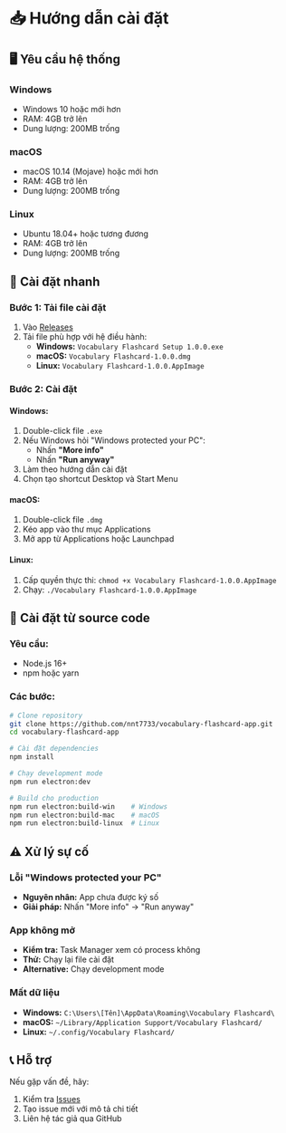 # 📥 Hướng dẫn cài đặt

## 🖥️ Yêu cầu hệ thống

### **Windows**
- Windows 10 hoặc mới hơn
- RAM: 4GB trở lên
- Dung lượng: 200MB trống

### **macOS**
- macOS 10.14 (Mojave) hoặc mới hơn
- RAM: 4GB trở lên
- Dung lượng: 200MB trống

### **Linux**
- Ubuntu 18.04+ hoặc tương đương
- RAM: 4GB trở lên
- Dung lượng: 200MB trống

## 🚀 Cài đặt nhanh

### **Bước 1: Tải file cài đặt**
1. Vào [Releases](https://github.com/nnt7733/vocabulary-flashcard-app/releases)
2. Tải file phù hợp với hệ điều hành:
   - **Windows:** `Vocabulary Flashcard Setup 1.0.0.exe`
   - **macOS:** `Vocabulary Flashcard-1.0.0.dmg`
   - **Linux:** `Vocabulary Flashcard-1.0.0.AppImage`

### **Bước 2: Cài đặt**

#### **Windows:**
1. Double-click file `.exe`
2. Nếu Windows hỏi "Windows protected your PC":
   - Nhấn **"More info"**
   - Nhấn **"Run anyway"**
3. Làm theo hướng dẫn cài đặt
4. Chọn tạo shortcut Desktop và Start Menu

#### **macOS:**
1. Double-click file `.dmg`
2. Kéo app vào thư mục Applications
3. Mở app từ Applications hoặc Launchpad

#### **Linux:**
1. Cấp quyền thực thi: `chmod +x Vocabulary Flashcard-1.0.0.AppImage`
2. Chạy: `./Vocabulary Flashcard-1.0.0.AppImage`

## 🔧 Cài đặt từ source code

### **Yêu cầu:**
- Node.js 16+ 
- npm hoặc yarn

### **Các bước:**
```bash
# Clone repository
git clone https://github.com/nnt7733/vocabulary-flashcard-app.git
cd vocabulary-flashcard-app

# Cài đặt dependencies
npm install

# Chạy development mode
npm run electron:dev

# Build cho production
npm run electron:build-win    # Windows
npm run electron:build-mac    # macOS
npm run electron:build-linux  # Linux
```

## ⚠️ Xử lý sự cố

### **Lỗi "Windows protected your PC"**
- **Nguyên nhân:** App chưa được ký số
- **Giải pháp:** Nhấn "More info" → "Run anyway"

### **App không mở**
- **Kiểm tra:** Task Manager xem có process không
- **Thử:** Chạy lại file cài đặt
- **Alternative:** Chạy development mode

### **Mất dữ liệu**
- **Windows:** `C:\Users\[Tên]\AppData\Roaming\Vocabulary Flashcard\`
- **macOS:** `~/Library/Application Support/Vocabulary Flashcard/`
- **Linux:** `~/.config/Vocabulary Flashcard/`

## 📞 Hỗ trợ

Nếu gặp vấn đề, hãy:
1. Kiểm tra [Issues](https://github.com/nnt7733/vocabulary-flashcard-app/issues)
2. Tạo issue mới với mô tả chi tiết
3. Liên hệ tác giả qua GitHub
